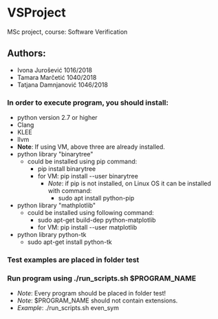 # VSProject
MSc project, course: Software Verification

## Authors:
* Ivona Jurošević 1016/2018
* Tamara Marčetić 1040/2018
* Tatjana Damnjanović 1046/2018

### In order to execute program, you should install:
* python version 2.7 or higher
* Clang
* KLEE
* llvm
* **Note**: If using VM, above three are already installed.
* python library "binarytree"
	* could be installed using pip command:
		* pip install binarytree
		* for VM: pip install --user binarytree
			* *Note*: if pip is not installed, on Linux OS it can be installed with command:
				* sudo apt install python-pip
* python library "mathplotlib"
	* could be installed using following command:
		* sudo apt-get build-dep python-matplotlib
		* for VM: pip install --user matplotlib
* python library python-tk
	* sudo apt-get install python-tk
	
### Test examples are placed in folder test

### Run program using ./run_scripts.sh $PROGRAM_NAME 

* *Note*: Every program should be placed in folder test!
* *Note*: $PROGRAM_NAME should not contain extensions.
* *Example*: ./run_scripts.sh even_sym    
